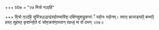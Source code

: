 +++
title = "२७ मित्रो नऽएहि"

+++
मि॒त्रो न॒ऽएहि॒ सुमि॑त्रध॒ऽइन्द्र॑स्यो॒रुमावि॑श॒ दक्षि॑णमु॒शन्नु॒शन्त॑ँ स्यो॒नः स्यो॒नम्। स्वान॒ भ्राजाङ्घा॑रे॒ बम्भा॑रे॒ हस्त॒ सुह॑स्त॒ कृशा॑नवे॒ते वः॑ सोम॒क्रय॑णा॒स्तान् र॑क्षध्वं॒ मा वो॑ दभन् ॥२७॥